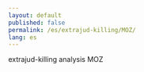 ```yaml
---
layout: default
published: false
permalink: /es/extrajud-killing/MOZ/
lang: es
---
```


extrajud-killing analysis MOZ
